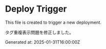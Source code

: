 # Deploy Trigger

This file is created to trigger a new deployment.

タグ重複表示問題を修正しました。

Generated at: 2025-01-31T16:00:00Z